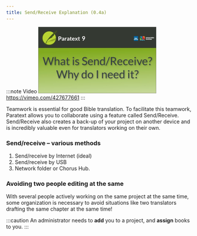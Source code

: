 ```yaml
---
title: Send/Receive Explanation (0.4a)
---
```


:::note Video
[![ ](../../media/0.4a.png)](https://vimeo.com/427677661)  
https://vimeo.com/427677661
:::

Teamwork is essential for good Bible translation. To facilitate this teamwork, Paratext allows you to collaborate using a feature called Send/Receive. Send/Receive also creates a back-up of your project on another device and is incredibly valuable even for translators working on their own.

### Send/receive – various methods

1.  Send/receive by Internet (ideal)
1.  Send/receive by USB
1.  Network folder or Chorus Hub.

### Avoiding two people editing at the same

With several people actively working on the same project at the same time, some organization is necessary to avoid situations like two translators drafting the same chapter at the same time!

:::caution
An administrator needs to **add** you to a project, and **assign** books to you.
:::
